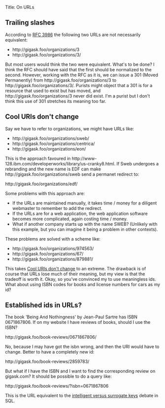 Title: On URLs

<h2>Trailing slashes</h2>
<p>According to <a href="http://www.gbiv.com/protocols/uri/rfc/rfc3986.html">RFC 3986</a> the following two URLs are not necessarily equivalent:</p>
<ul>
<li>http://gigask.foo/organizations/3</li>
<li>http://gigask.foo/organizations/3/</li></ul>
<p>But most users would think the two were equivalent. What's to be done? I think the RFC should have said that the first should be normalized to the second. However, working with the RFC as it is, we can issue a 301 (Moved Permanently) from http://gigask.foo/organizations/3 to http://gigask.foo/organizations/3/. Purists might object that a 301 is for a resource that used to exist but has moved, and http://gigask.foo/organizations/3 never did exist. I'm a purist but I don't think this use of 301 stretches its meaning too far.</p>
<h2>Cool URIs don't change</h2>
<p>Say we have to refer to organizations, we might have URLs like:</p>
<ul>
<li>http://gigask.foo/organizations/sweb/</li>
<li>http://gigask.foo/organizations/centrica/</li>
<li>http://gigask.foo/organizations/eon/</li></ul>
<p>This is the approach favoured in http://www-128.ibm.com/developerworks/library/us-cranky8.html. If Sweb undergoes a rebranding and the new name is EDF can make http://gigask.foo/organizations/sweb send a permanet redirect to: </p>
<p>http://gigask.foo/organizations/edf/</p>
<p>Some problems with this approach are:</p>
<ul>
<li>If the URLs are maintained manually, it takes time / money for a diligent webmaster to remember to add the redirect.</li>
<li>If the URLs are for a web application, the web application software becomes more complicated, again costing time / money. </li>
<li>What if another company starts up with the name SWEB? (Unlikely with this example, but you can imagine it being a problem in other contexts).</li></ul>
<p>These problems are solved with a scheme like:</p>
<ul>
<li>http://gigask.foo/organizations/974563/</li>
<li>http://gigask.foo/organizations/67/</li>
<li>http://gigask.foo/organizations/879881/</li></ul>
<p>This takes <a href="http://www.w3.org/Provider/Style/URI">Cool URIs don't change</a> to an extreme. The drawback is of course that URLs lose much of their meaning, but my view is that the tradeoff is worth it. Okay, so you've convinced my to use meaningless ids. What about using ISBN codes for books and license numbers for cars as my id?</p>
<h2>Established ids in URLs?</h2>
<p>The book 'Being And Nothingness' by Jean-Paul Sartre has ISBN 0671867806. If on my website I have reviews of books, should I use the ISBN?</p>
<p>http://gigask.foo/book-reviews/0671867806/</p>
<p>No, because I may have got the isbn wrong, and then the URI would have to change. Better to have a completely new id:</p>
<p>http://gigask.foo/book-reviews/2859783/</p>
<p>But what if I have the ISBN and I want to find the corresponding review on gigask.com? It should be possible to do a query like:</p>
<p>http://gigask.foo/book-reviews/?isbn=0671867806</p>
<p>This is the URL equivalent to the <a href="http://www.bcarter.com/intsurr1.htm">intelligent versus surrogate keys</a> debate in SQL.</p>

